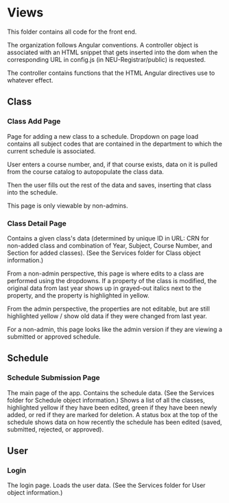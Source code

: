# Views

This folder contains all code for the front end.

The organization follows Angular conventions. A controller object is associated with an HTML snippet that gets inserted into the dom when the corresponding URL in config.js (in NEU-Registrar/public) is requested.

The controller contains functions that the HTML Angular directives use to whatever effect.

## Class

### Class Add Page

Page for adding a new class to a schedule. Dropdown on page load contains all subject codes that are contained in the department to which the current schedule is associated.

User enters a course number, and, if that course exists, data on it is pulled from the course catalog to autopopulate the class data.

Then the user fills out the rest of the data and saves, inserting that class into the schedule.

This page is only viewable by non-admins.

### Class Detail Page

Contains a given class's data (determined by unique ID in URL: CRN for non-added class and combination of Year, Subject, Course Number, and Section for added classes). (See the Services folder for Class object information.)

From a non-admin perspective, this page is where edits to a class are performed using the dropdowns. If a property of the class is modified, the original data from last year shows up in grayed-out italics next to the property, and the property is highlighted in yellow.

From the admin perspective, the properties are not editable, but are still highlighted yellow / show old data if they were changed from last year.

For a non-admin, this page looks like the admin version if they are viewing a submitted or approved schedule.

## Schedule

### Schedule Submission Page

The main page of the app. Contains the schedule data. (See the Services folder for Schedule object information.) Shows a list of all the classes, highlighted yellow if they have been edited, green if they have been newly added, or red if they are marked for deletion. A status box at the top of the schedule shows data on how recently the schedule has been edited (saved, submitted, rejected, or approved).

## User

### Login

The login page. Loads the user data. (See the Services folder for User object information.)
